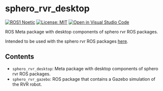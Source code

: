 # sphero_rvr_desktop

[![ROS1 Noetic](https://img.shields.io/badge/ROS1-Noetic-blue)](http://wiki.ros.org/noetic/Installation/Ubuntu)
[![License: MIT](https://img.shields.io/badge/License-MIT-yellow.svg)](https://opensource.org/licenses/MIT)
[![Open in Visual Studio Code](https://img.shields.io/badge/vscode-dev-blue)](https://open.vscode.dev/AIResearchLab/sphero_rvr_desktop)

ROS Meta package with desktop components of sphero rvr ROS packages.

Intended to be used with the sphero rvr ROS packages [here](https://github.com/AIResearchLab/sphero_rvr_ros).

## Contents

- `sphero_rvr_desktop`: Meta package with desktop components of sphero rvr ROS packages.
- `sphero_rvr_gazebo`: ROS package that contains a Gazebo simulation of the RVR robot.
